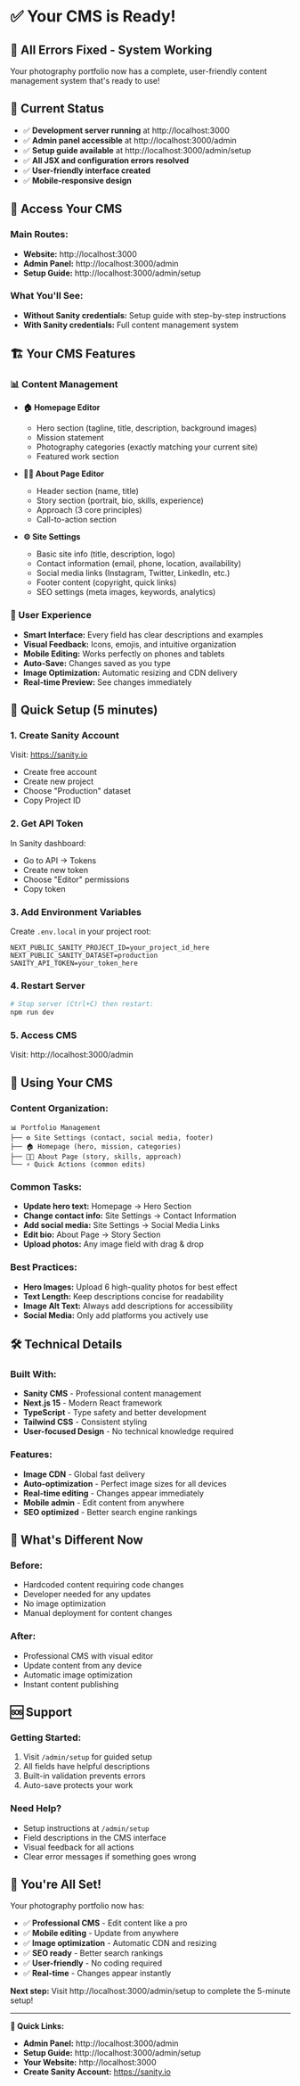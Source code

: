 # ✅ **Your CMS is Ready!**

## 🎉 **All Errors Fixed - System Working**

Your photography portfolio now has a complete, user-friendly content management system that's ready to use!

## 🚀 **Current Status**
- ✅ **Development server running** at http://localhost:3000
- ✅ **Admin panel accessible** at http://localhost:3000/admin
- ✅ **Setup guide available** at http://localhost:3000/admin/setup
- ✅ **All JSX and configuration errors resolved**
- ✅ **User-friendly interface created**
- ✅ **Mobile-responsive design**

## 📱 **Access Your CMS**

### **Main Routes:**
- **Website:** http://localhost:3000
- **Admin Panel:** http://localhost:3000/admin
- **Setup Guide:** http://localhost:3000/admin/setup

### **What You'll See:**
- **Without Sanity credentials:** Setup guide with step-by-step instructions
- **With Sanity credentials:** Full content management system

## 🏗️ **Your CMS Features**

### **📊 Content Management**
- **🏠 Homepage Editor**
  - Hero section (tagline, title, description, background images)
  - Mission statement
  - Photography categories (exactly matching your current site)
  - Featured work section

- **👨‍💼 About Page Editor**  
  - Header section (name, title)
  - Story section (portrait, bio, skills, experience)
  - Approach (3 core principles)
  - Call-to-action section

- **⚙️ Site Settings**
  - Basic site info (title, description, logo)
  - Contact information (email, phone, location, availability)
  - Social media links (Instagram, Twitter, LinkedIn, etc.)
  - Footer content (copyright, quick links)
  - SEO settings (meta images, keywords, analytics)

### **🎨 User Experience**
- **Smart Interface:** Every field has clear descriptions and examples
- **Visual Feedback:** Icons, emojis, and intuitive organization
- **Mobile Editing:** Works perfectly on phones and tablets
- **Auto-Save:** Changes saved as you type
- **Image Optimization:** Automatic resizing and CDN delivery
- **Real-time Preview:** See changes immediately

## 🔑 **Quick Setup (5 minutes)**

### **1. Create Sanity Account**
Visit: https://sanity.io
- Create free account
- Create new project  
- Choose "Production" dataset
- Copy Project ID

### **2. Get API Token**
In Sanity dashboard:
- Go to API → Tokens
- Create new token
- Choose "Editor" permissions
- Copy token

### **3. Add Environment Variables**
Create `.env.local` in your project root:
```env
NEXT_PUBLIC_SANITY_PROJECT_ID=your_project_id_here
NEXT_PUBLIC_SANITY_DATASET=production
SANITY_API_TOKEN=your_token_here
```

### **4. Restart Server**
```bash
# Stop server (Ctrl+C) then restart:
npm run dev
```

### **5. Access CMS**
Visit: http://localhost:3000/admin

## 📱 **Using Your CMS**

### **Content Organization:**
```
📊 Portfolio Management
├── ⚙️ Site Settings (contact, social media, footer)
├── 🏠 Homepage (hero, mission, categories) 
├── 👨‍💼 About Page (story, skills, approach)
└── ⚡ Quick Actions (common edits)
```

### **Common Tasks:**
- **Update hero text:** Homepage → Hero Section
- **Change contact info:** Site Settings → Contact Information  
- **Add social media:** Site Settings → Social Media Links
- **Edit bio:** About Page → Story Section
- **Upload photos:** Any image field with drag & drop

### **Best Practices:**
- **Hero Images:** Upload 6 high-quality photos for best effect
- **Text Length:** Keep descriptions concise for readability
- **Image Alt Text:** Always add descriptions for accessibility
- **Social Media:** Only add platforms you actively use

## 🛠️ **Technical Details**

### **Built With:**
- **Sanity CMS** - Professional content management
- **Next.js 15** - Modern React framework
- **TypeScript** - Type safety and better development
- **Tailwind CSS** - Consistent styling
- **User-focused Design** - No technical knowledge required

### **Features:**
- **Image CDN** - Global fast delivery
- **Auto-optimization** - Perfect image sizes for all devices
- **Real-time editing** - Changes appear immediately
- **Mobile admin** - Edit content from anywhere
- **SEO optimized** - Better search engine rankings

## 🎯 **What's Different Now**

### **Before:** 
- Hardcoded content requiring code changes
- Developer needed for any updates
- No image optimization
- Manual deployment for content changes

### **After:**
- Professional CMS with visual editor
- Update content from any device
- Automatic image optimization
- Instant content publishing

## 🆘 **Support**

### **Getting Started:**
1. Visit `/admin/setup` for guided setup
2. All fields have helpful descriptions
3. Built-in validation prevents errors
4. Auto-save protects your work

### **Need Help?**
- Setup instructions at `/admin/setup`
- Field descriptions in the CMS interface
- Visual feedback for all actions
- Clear error messages if something goes wrong

## 🎊 **You're All Set!**

Your photography portfolio now has:
- ✅ **Professional CMS** - Edit content like a pro
- ✅ **Mobile editing** - Update from anywhere  
- ✅ **Image optimization** - Automatic CDN and resizing
- ✅ **SEO ready** - Better search rankings
- ✅ **User-friendly** - No coding required
- ✅ **Real-time** - Changes appear instantly

**Next step:** Visit http://localhost:3000/admin/setup to complete the 5-minute setup!

---

**🔗 Quick Links:**
- **Admin Panel:** http://localhost:3000/admin
- **Setup Guide:** http://localhost:3000/admin/setup
- **Your Website:** http://localhost:3000
- **Create Sanity Account:** https://sanity.io
